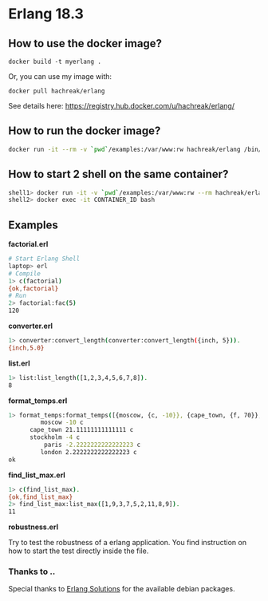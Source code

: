 Erlang 18.3
===========

How to use the docker image?
--------------------------

`docker build -t myerlang .`

Or, you can use my image with:

`docker pull hachreak/erlang`

See details here: https://registry.hub.docker.com/u/hachreak/erlang/


How to run the docker image?
----------------------------

```bash
docker run -it --rm -v `pwd`/examples:/var/www:rw hachreak/erlang /bin/bash
```


How to start 2 shell on the same container?
-------------------------------------------

```bash
shell1> docker run -it -v `pwd`/examples:/var/www:rw --rm hachreak/erlang /bin/bash
shell2> docker exec -it CONTAINER_ID bash
```

Examples
--------

**factorial.erl**

```bash
# Start Erlang Shell
laptop> erl
# Compile
1> c(factorial)
{ok,factorial}
# Run
2> factorial:fac(5)
120
```

**converter.erl**

```bash
1> converter:convert_length(converter:convert_length({inch, 5})).
{inch,5.0}
```

**list.erl**

```bash
1> list:list_length([1,2,3,4,5,6,7,8]).
8
```

**format_temps.erl**

```bash
1> format_temps:format_temps([{moscow, {c, -10}}, {cape_town, {f, 70}}, {stockholm, {c, -4}}, {paris, {f, 28}}, {london, {f, 36}}]).
         moscow -10 c
      cape_town 21.11111111111111 c
      stockholm -4 c
          paris -2.2222222222222223 c
         london 2.2222222222222223 c
ok
```

**find_list_max.erl**

```bash
1> c(find_list_max).
{ok,find_list_max}
2> find_list_max:list_max([1,9,3,7,5,2,11,8,9]).
11
```

**robustness.erl**

Try to test the robustness of a erlang application.
You find instruction on how to start the test directly inside the file.

### Thanks to ..

Special thanks to [Erlang Solutions](https://www.erlang-solutions.com) for the
available debian packages.
